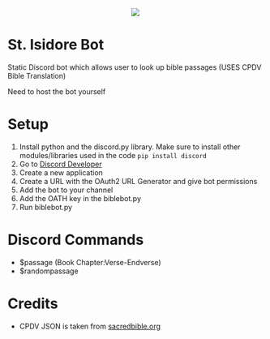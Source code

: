 <p align="center">
  <img src="https://i2.wp.com/www.thomryng.com/amateurmonk/wp-content/uploads/2020/04/3b7b4a0f6370f16514c6568d4a4dc6c7_XL.jpg?fit=200%2C250" />
</p>

# St. Isidore Bot
Static Discord bot which allows user to look up bible passages (USES CPDV Bible Translation)

Need to host the bot yourself


# Setup
1) Install python and the discord.py library. Make sure to install other modules/libraries used in the code
```pip install discord```
2) Go to <a href="https://discord.com/developers/applications">Discord Developer</a>
3) Create a new application
4) Create a URL with the OAuth2 URL Generator and give bot permissions
5) Add the bot to your channel
6) Add the OATH key in the biblebot.py 
7) Run biblebot.py

# Discord Commands

- $passage (Book Chapter:Verse-Endverse) <br />
- $randompassage <br />

# Credits 

- CPDV JSON is taken from <a href="http://www.sacredbible.org/">sacredbible.org</a>

